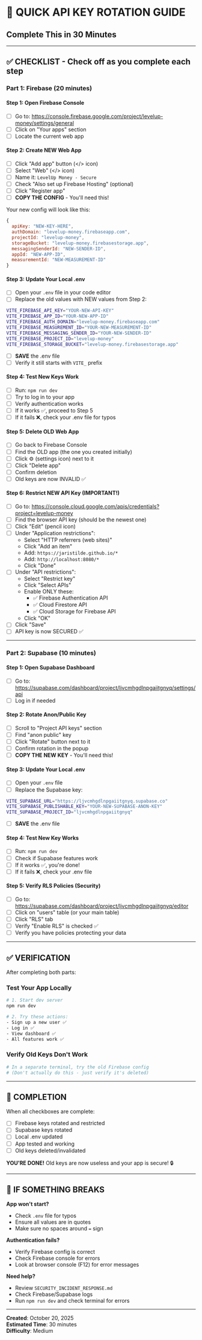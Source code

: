 # 🔑 QUICK API KEY ROTATION GUIDE
## Complete This in 30 Minutes

---

## ✅ CHECKLIST - Check off as you complete each step

### Part 1: Firebase (20 minutes)

#### Step 1: Open Firebase Console
- [ ] Go to: https://console.firebase.google.com/project/levelup-money/settings/general
- [ ] Click on "Your apps" section
- [ ] Locate the current web app

#### Step 2: Create NEW Web App
- [ ] Click "Add app" button (</> icon)
- [ ] Select "Web" (</> icon)
- [ ] Name it: `LevelUp Money - Secure`
- [ ] Check "Also set up Firebase Hosting" (optional)
- [ ] Click "Register app"
- [ ] **COPY THE CONFIG** - You'll need this!

Your new config will look like this:
```javascript
{
  apiKey: "NEW-KEY-HERE",
  authDomain: "levelup-money.firebaseapp.com",
  projectId: "levelup-money",
  storageBucket: "levelup-money.firebasestorage.app",
  messagingSenderId: "NEW-SENDER-ID",
  appId: "NEW-APP-ID",
  measurementId: "NEW-MEASUREMENT-ID"
}
```

#### Step 3: Update Your Local .env
- [ ] Open your `.env` file in your code editor
- [ ] Replace the old values with NEW values from Step 2:

```bash
VITE_FIREBASE_API_KEY="YOUR-NEW-API-KEY"
VITE_FIREBASE_APP_ID="YOUR-NEW-APP-ID"
VITE_FIREBASE_AUTH_DOMAIN="levelup-money.firebaseapp.com"
VITE_FIREBASE_MEASUREMENT_ID="YOUR-NEW-MEASUREMENT-ID"
VITE_FIREBASE_MESSAGING_SENDER_ID="YOUR-NEW-SENDER-ID"
VITE_FIREBASE_PROJECT_ID="levelup-money"
VITE_FIREBASE_STORAGE_BUCKET="levelup-money.firebasestorage.app"
```

- [ ] **SAVE** the .env file
- [ ] Verify it still starts with `VITE_` prefix

#### Step 4: Test New Keys Work
- [ ] Run: `npm run dev`
- [ ] Try to log in to your app
- [ ] Verify authentication works
- [ ] If it works ✅, proceed to Step 5
- [ ] If it fails ❌, check your .env file for typos

#### Step 5: Delete OLD Web App
- [ ] Go back to Firebase Console
- [ ] Find the OLD app (the one you created initially)
- [ ] Click ⚙️ (settings icon) next to it
- [ ] Click "Delete app"
- [ ] Confirm deletion
- [ ] Old keys are now INVALID ✅

#### Step 6: Restrict NEW API Key (IMPORTANT!)
- [ ] Go to: https://console.cloud.google.com/apis/credentials?project=levelup-money
- [ ] Find the browser API key (should be the newest one)
- [ ] Click "Edit" (pencil icon)
- [ ] Under "Application restrictions":
  * Select "HTTP referrers (web sites)"
  * Click "Add an item"
  * Add: `https://jaristilde.github.io/*`
  * Add: `http://localhost:8080/*`
  * Click "Done"
- [ ] Under "API restrictions":
  * Select "Restrict key"
  * Click "Select APIs"
  * Enable ONLY these:
    - ✅ Firebase Authentication API
    - ✅ Cloud Firestore API
    - ✅ Cloud Storage for Firebase API
  * Click "OK"
- [ ] Click "Save"
- [ ] API key is now SECURED ✅

---

### Part 2: Supabase (10 minutes)

#### Step 1: Open Supabase Dashboard
- [ ] Go to: https://supabase.com/dashboard/project/ljvcmhgdlnpgaiitgnyq/settings/api
- [ ] Log in if needed

#### Step 2: Rotate Anon/Public Key
- [ ] Scroll to "Project API keys" section
- [ ] Find "anon public" key
- [ ] Click "Rotate" button next to it
- [ ] Confirm rotation in the popup
- [ ] **COPY THE NEW KEY** - You'll need this!

#### Step 3: Update Your Local .env
- [ ] Open your `.env` file
- [ ] Replace the Supabase key:

```bash
VITE_SUPABASE_URL="https://ljvcmhgdlnpgaiitgnyq.supabase.co"
VITE_SUPABASE_PUBLISHABLE_KEY="YOUR-NEW-SUPABASE-ANON-KEY"
VITE_SUPABASE_PROJECT_ID="ljvcmhgdlnpgaiitgnyq"
```

- [ ] **SAVE** the .env file

#### Step 4: Test New Key Works
- [ ] Run: `npm run dev`
- [ ] Check if Supabase features work
- [ ] If it works ✅, you're done!
- [ ] If it fails ❌, check your .env file

#### Step 5: Verify RLS Policies (Security)
- [ ] Go to: https://supabase.com/dashboard/project/ljvcmhgdlnpgaiitgnyq/editor
- [ ] Click on "users" table (or your main table)
- [ ] Click "RLS" tab
- [ ] Verify "Enable RLS" is checked ✅
- [ ] Verify you have policies protecting your data

---

## ✅ VERIFICATION

After completing both parts:

### Test Your App Locally
```bash
# 1. Start dev server
npm run dev

# 2. Try these actions:
- Sign up a new user ✅
- Log in ✅
- View dashboard ✅
- All features work ✅
```

### Verify Old Keys Don't Work
```bash
# In a separate terminal, try the old Firebase config
# (Don't actually do this - just verify it's deleted)
```

---

## 🎉 COMPLETION

When all checkboxes are complete:
- [ ] Firebase keys rotated and restricted
- [ ] Supabase keys rotated
- [ ] Local .env updated
- [ ] App tested and working
- [ ] Old keys deleted/invalidated

**YOU'RE DONE!** Old keys are now useless and your app is secure! 🔒

---

## 🚨 IF SOMETHING BREAKS

**App won't start?**
- Check `.env` file for typos
- Ensure all values are in quotes
- Make sure no spaces around `=` sign

**Authentication fails?**
- Verify Firebase config is correct
- Check Firebase console for errors
- Look at browser console (F12) for error messages

**Need help?**
- Review `SECURITY_INCIDENT_RESPONSE.md`
- Check Firebase/Supabase logs
- Run `npm run dev` and check terminal for errors

---

**Created**: October 20, 2025  
**Estimated Time**: 30 minutes  
**Difficulty**: Medium

